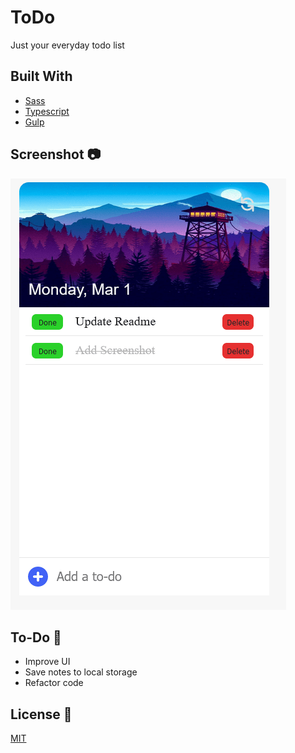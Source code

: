 # ToDo
Just your everyday todo list  

## Built With  
* [Sass](https://sass-lang.com/)   
* [Typescript](https://www.typescriptlang.org/)  
* [Gulp](https://gulpjs.com/)  

## Screenshot :camera:  
![Todo](https://github.com/Hichem-Chabou/ToDo/blob/master/assets/img/Todo.png)  

## To-Do :memo:  
* Improve UI  
* Save notes to local storage  
* Refactor code  

## License :scroll:  
[MIT](https://github.com/Hichem-Chabou/ToDo/blob/master/LICENSE)